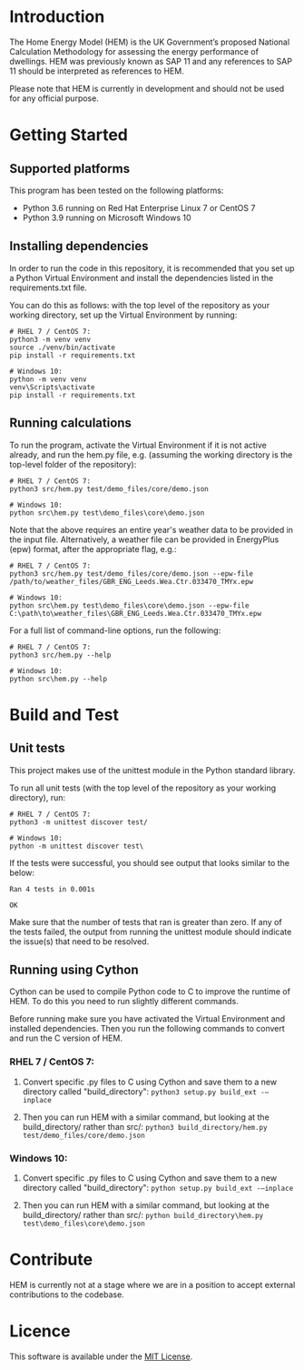 # Introduction 
The Home Energy Model (HEM) is the UK Government’s proposed National Calculation Methodology 
for assessing the energy performance of dwellings. HEM was previously known as SAP 11 and any
references to SAP 11 should be interpreted as references to HEM.

Please note that HEM is currently in development and should not be used for any official purpose.

# Getting Started

## Supported platforms
This program has been tested on the following platforms:

- Python 3.6 running on Red Hat Enterprise Linux 7 or CentOS 7
- Python 3.9 running on Microsoft Windows 10

## Installing dependencies
In order to run the code in this repository, it is recommended that you set up a Python Virtual
Environment and install the dependencies listed in the requirements.txt file.

You can do this as follows: with the top level of the repository as your working directory, set up
the Virtual Environment by running:

	# RHEL 7 / CentOS 7:
	python3 -m venv venv
	source ./venv/bin/activate
	pip install -r requirements.txt

	# Windows 10:
	python -m venv venv
	venv\Scripts\activate
	pip install -r requirements.txt

## Running calculations
To run the program, activate the Virtual Environment if it is not active already, and run the hem.py
file, e.g. (assuming the working directory is the top-level folder of the repository):

	# RHEL 7 / CentOS 7:
	python3 src/hem.py test/demo_files/core/demo.json

	# Windows 10:
	python src\hem.py test\demo_files\core\demo.json

Note that the above requires an entire year's weather data to be provided in the input file.
Alternatively, a weather file can be provided in EnergyPlus (epw) format, after the appropriate
flag, e.g.:

	# RHEL 7 / CentOS 7:
	python3 src/hem.py test/demo_files/core/demo.json --epw-file /path/to/weather_files/GBR_ENG_Leeds.Wea.Ctr.033470_TMYx.epw

	# Windows 10:
	python src\hem.py test\demo_files\core\demo.json --epw-file C:\path\to\weather_files\GBR_ENG_Leeds.Wea.Ctr.033470_TMYx.epw

For a full list of command-line options, run the following:

	# RHEL 7 / CentOS 7:
	python3 src/hem.py --help

	# Windows 10:
	python src\hem.py --help


# Build and Test
## Unit tests
This project makes use of the unittest module in the Python standard library.

To run all unit tests (with the top level of the repository as your working directory), run:

	# RHEL 7 / CentOS 7:
	python3 -m unittest discover test/
	
	# Windows 10:
	python -m unittest discover test\

If the tests were successful, you should see output that looks similar to the below:

	Ran 4 tests in 0.001s
	
	OK

Make sure that the number of tests that ran is greater than zero. If any of the tests failed, the
output from running the unittest module should indicate the issue(s) that need to be resolved.

## Running using Cython
Cython can be used to compile Python code to C to improve the runtime of HEM. To do this you need to run slightly different commands.

Before running make sure you have activated the Virtual Environment and installed dependencies.
Then you run the following commands to convert and run the C version of HEM.

### RHEL 7 / CentOS 7:
1. Convert specific .py files to C using Cython and save them to a new directory called "build_directory": 
``` python3 setup.py build_ext -–inplace ```

2. Then you can run HEM with a similar command, but looking at the build_directory/ rather than src/: 
``` python3 build_directory/hem.py test/demo_files/core/demo.json ```

### Windows 10:
1. Convert specific .py files to C using Cython and save them to a new directory called "build_directory": 
``` python setup.py build_ext -–inplace ```

2. Then you can run HEM with a similar command, but looking at the build_directory/ rather than src/: 
``` python build_directory\hem.py test\demo_files\core\demo.json ```


# Contribute
HEM is currently not at a stage where we are in a position to accept external contributions 
to the codebase.

# Licence
This software is available under the [MIT License](LICENCE).
